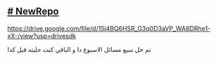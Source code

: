 [# NewRepo](https://github.com/AhmedElbelkasy25/Tasks/blob/87fd761f2bc8fb82f172b18619fa24fd3ec8f7ff/Program.cs)
--------------------------------
https://drive.google.com/file/d/15j4BQ6HSR_G3q0D3aVP_WA8DRhe1-xX-/view?usp=drivesdk

تم حل سبع مسائل الاسبوع دا و الباقي كنت حليته قبل كدا 
